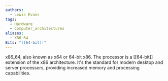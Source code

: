 ```yaml
---
authors: 
  - Lewis Evans
tags:
  - Hardware
  - Computer_architectures
aliases:
  - X86_64
Bits: "[[64-bit]]"
---
```

x86_64, also known as x64 or 64-bit x86. The processor is a [[64-bit]] extension of the x86 architecture. It's the standard for modern desktop and server processors, providing increased memory and processing capabilities.